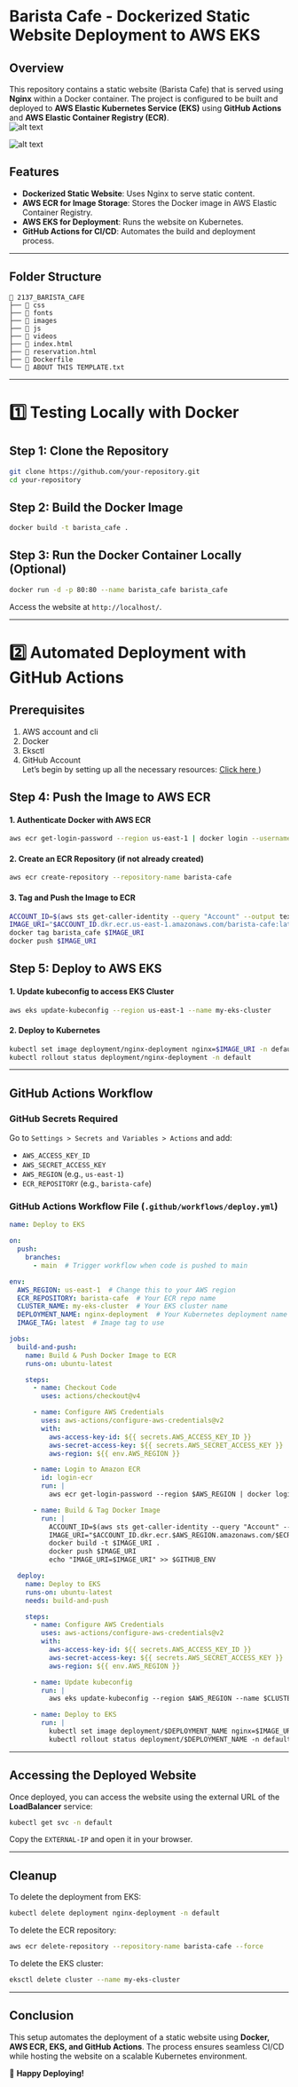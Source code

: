 # Barista Cafe - Dockerized Static Website Deployment to AWS EKS

## Overview
This repository contains a static website (Barista Cafe) that is served using **Nginx** within a Docker container. The project is configured to be built and deployed to **AWS Elastic Kubernetes Service (EKS)** using **GitHub Actions** and **AWS Elastic Container Registry (ECR)**.   
![alt text](image-3.png) 

![alt text](image-2.png)  

## Features
- **Dockerized Static Website**: Uses Nginx to serve static content.
- **AWS ECR for Image Storage**: Stores the Docker image in AWS Elastic Container Registry.
- **AWS EKS for Deployment**: Runs the website on Kubernetes.
- **GitHub Actions for CI/CD**: Automates the build and deployment process.

---

## Folder Structure
```
📂 2137_BARISTA_CAFE
├── 📁 css
├── 📁 fonts
├── 📁 images
├── 📁 js
├── 📁 videos
├── 📄 index.html
├── 📄 reservation.html
├── 📄 Dockerfile
└── 📄 ABOUT THIS TEMPLATE.txt
```

---

# 1️⃣ Testing Locally with Docker

## Step 1: Clone the Repository
```sh
git clone https://github.com/your-repository.git
cd your-repository
```

## Step 2: Build the Docker Image
```sh
docker build -t barista_cafe .
```

## Step 3: Run the Docker Container Locally (Optional)
```sh
docker run -d -p 80:80 --name barista_cafe barista_cafe
```
Access the website at `http://localhost/`.

---

# 2️⃣ Automated Deployment with GitHub Actions

## Prerequisites

1. AWS account and cli  
2. Docker 
3. Eksctl
4. GitHub Account  
Let’s begin by setting up all the necessary resources: [Click here ](https://github.com/tssundarraj/Barista-Cafe---Dockerized-Static-Website-Deployment-to-AWS-EKS/blob/main/prerequisites.md))

## Step 4: Push the Image to AWS ECR

#### **1. Authenticate Docker with AWS ECR**
```sh
aws ecr get-login-password --region us-east-1 | docker login --username AWS --password-stdin <AWS_ACCOUNT_ID>.dkr.ecr.us-east-1.amazonaws.com
```

#### **2. Create an ECR Repository (if not already created)**
```sh
aws ecr create-repository --repository-name barista-cafe
```

#### **3. Tag and Push the Image to ECR**
```sh
ACCOUNT_ID=$(aws sts get-caller-identity --query "Account" --output text)
IMAGE_URI="$ACCOUNT_ID.dkr.ecr.us-east-1.amazonaws.com/barista-cafe:latest"
docker tag barista_cafe $IMAGE_URI
docker push $IMAGE_URI
```

## Step 5: Deploy to AWS EKS

#### **1. Update kubeconfig to access EKS Cluster**
```sh
aws eks update-kubeconfig --region us-east-1 --name my-eks-cluster
```

#### **2. Deploy to Kubernetes**
```sh
kubectl set image deployment/nginx-deployment nginx=$IMAGE_URI -n default
kubectl rollout status deployment/nginx-deployment -n default
```

---

## GitHub Actions Workflow
### **GitHub Secrets Required**
Go to `Settings > Secrets and Variables > Actions` and add:
- `AWS_ACCESS_KEY_ID`
- `AWS_SECRET_ACCESS_KEY`
- `AWS_REGION` (e.g., `us-east-1`)
- `ECR_REPOSITORY` (e.g., `barista-cafe`)

### **GitHub Actions Workflow File (`.github/workflows/deploy.yml`)**
```yaml
name: Deploy to EKS

on:
  push:
    branches:
      - main  # Trigger workflow when code is pushed to main

env:
  AWS_REGION: us-east-1  # Change this to your AWS region
  ECR_REPOSITORY: barista-cafe  # Your ECR repo name
  CLUSTER_NAME: my-eks-cluster  # Your EKS cluster name
  DEPLOYMENT_NAME: nginx-deployment  # Your Kubernetes deployment name
  IMAGE_TAG: latest  # Image tag to use

jobs:
  build-and-push:
    name: Build & Push Docker Image to ECR
    runs-on: ubuntu-latest

    steps:
      - name: Checkout Code
        uses: actions/checkout@v4

      - name: Configure AWS Credentials
        uses: aws-actions/configure-aws-credentials@v2
        with:
          aws-access-key-id: ${{ secrets.AWS_ACCESS_KEY_ID }}
          aws-secret-access-key: ${{ secrets.AWS_SECRET_ACCESS_KEY }}
          aws-region: ${{ env.AWS_REGION }}

      - name: Login to Amazon ECR
        id: login-ecr
        run: |
          aws ecr get-login-password --region $AWS_REGION | docker login --username AWS --password-stdin $(aws sts get-caller-identity --query "Account" --output text).dkr.ecr.$AWS_REGION.amazonaws.com

      - name: Build & Tag Docker Image
        run: |
          ACCOUNT_ID=$(aws sts get-caller-identity --query "Account" --output text)
          IMAGE_URI="$ACCOUNT_ID.dkr.ecr.$AWS_REGION.amazonaws.com/$ECR_REPOSITORY:$IMAGE_TAG"
          docker build -t $IMAGE_URI .
          docker push $IMAGE_URI
          echo "IMAGE_URI=$IMAGE_URI" >> $GITHUB_ENV

  deploy:
    name: Deploy to EKS
    runs-on: ubuntu-latest
    needs: build-and-push

    steps:
      - name: Configure AWS Credentials
        uses: aws-actions/configure-aws-credentials@v2
        with:
          aws-access-key-id: ${{ secrets.AWS_ACCESS_KEY_ID }}
          aws-secret-access-key: ${{ secrets.AWS_SECRET_ACCESS_KEY }}
          aws-region: ${{ env.AWS_REGION }}

      - name: Update kubeconfig
        run: |
          aws eks update-kubeconfig --region $AWS_REGION --name $CLUSTER_NAME

      - name: Deploy to EKS
        run: |
          kubectl set image deployment/$DEPLOYMENT_NAME nginx=$IMAGE_URI -n default
          kubectl rollout status deployment/$DEPLOYMENT_NAME -n default
```

---

## Accessing the Deployed Website
Once deployed, you can access the website using the external URL of the **LoadBalancer** service:
```sh
kubectl get svc -n default
```
Copy the `EXTERNAL-IP` and open it in your browser.

---

## Cleanup
To delete the deployment from EKS:
```sh
kubectl delete deployment nginx-deployment -n default
```
To delete the ECR repository:
```sh
aws ecr delete-repository --repository-name barista-cafe --force
```
To delete the EKS cluster:
```sh
eksctl delete cluster --name my-eks-cluster
```

---

## Conclusion
This setup automates the deployment of a static website using **Docker, AWS ECR, EKS, and GitHub Actions**. The process ensures seamless CI/CD while hosting the website on a scalable Kubernetes environment.

🚀 **Happy Deploying!**

